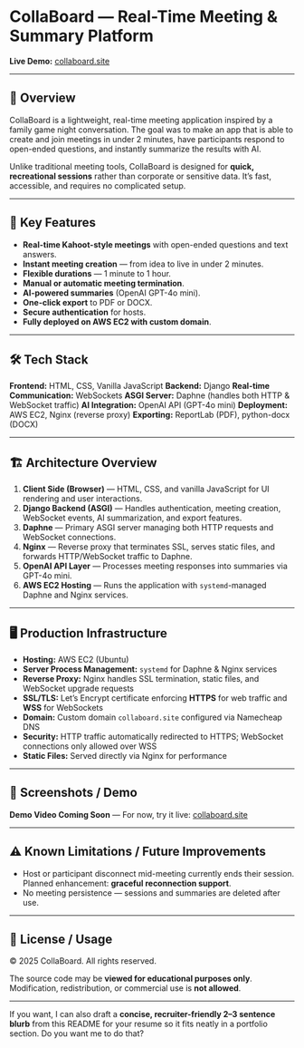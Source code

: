 
# CollaBoard — Real-Time Meeting & Summary Platform

**Live Demo:** [collaboard.site](https://collaboard.site)

---

## 📖 Overview

CollaBoard is a lightweight, real-time meeting application inspired by a family game night conversation. The goal was to make an app that is able to create and join meetings in under 2 minutes, have participants respond to open-ended questions, and instantly summarize the results with AI.

Unlike traditional meeting tools, CollaBoard is designed for **quick, recreational sessions** rather than corporate or sensitive data. It’s fast, accessible, and requires no complicated setup.

---

## 🎯 Key Features

* **Real-time Kahoot-style meetings** with open-ended questions and text answers.
* **Instant meeting creation** — from idea to live in under 2 minutes.
* **Flexible durations** — 1 minute to 1 hour.
* **Manual or automatic meeting termination**.
* **AI-powered summaries** (OpenAI GPT-4o mini).
* **One-click export** to PDF or DOCX.
* **Secure authentication** for hosts.
* **Fully deployed on AWS EC2 with custom domain**.

---

## 🛠 Tech Stack

**Frontend:** HTML, CSS, Vanilla JavaScript
**Backend:** Django
**Real-time Communication:** WebSockets
**ASGI Server:** Daphne (handles both HTTP & WebSocket traffic)
**AI Integration:** OpenAI API (GPT-4o mini)
**Deployment:** AWS EC2, Nginx (reverse proxy)
**Exporting:** ReportLab (PDF), python-docx (DOCX)

---

## 🏗 Architecture Overview

1. **Client Side (Browser)** — HTML, CSS, and vanilla JavaScript for UI rendering and user interactions.
2. **Django Backend (ASGI)** — Handles authentication, meeting creation, WebSocket events, AI summarization, and export features.
3. **Daphne** — Primary ASGI server managing both HTTP requests and WebSocket connections.
4. **Nginx** — Reverse proxy that terminates SSL, serves static files, and forwards HTTP/WebSocket traffic to Daphne.
5. **OpenAI API Layer** — Processes meeting responses into summaries via GPT-4o mini.
6. **AWS EC2 Hosting** — Runs the application with `systemd`-managed Daphne and Nginx services.

---

## 🖥 Production Infrastructure

* **Hosting:** AWS EC2 (Ubuntu)
* **Server Process Management:** `systemd` for Daphne & Nginx services
* **Reverse Proxy:** Nginx handles SSL termination, static files, and WebSocket upgrade requests
* **SSL/TLS:** Let’s Encrypt certificate enforcing **HTTPS** for web traffic and **WSS** for WebSockets
* **Domain:** Custom domain `collaboard.site` configured via Namecheap DNS
* **Security:** HTTP traffic automatically redirected to HTTPS; WebSocket connections only allowed over WSS
* **Static Files:** Served directly via Nginx for performance

---

## 📸 Screenshots / Demo

**Demo Video Coming Soon** — For now, try it live: [collaboard.site](https://collaboard.site)

---

## ⚠ Known Limitations / Future Improvements

* Host or participant disconnect mid-meeting currently ends their session. Planned enhancement: **graceful reconnection support**.
* No meeting persistence — sessions and summaries are deleted after use.

---

## 📜 License / Usage

© 2025 CollaBoard. All rights reserved.

The source code may be **viewed for educational purposes only**. Modification, redistribution, or commercial use is **not allowed**.

---

If you want, I can also draft a **concise, recruiter-friendly 2–3 sentence blurb** from this README for your resume so it fits neatly in a portfolio section. Do you want me to do that?


